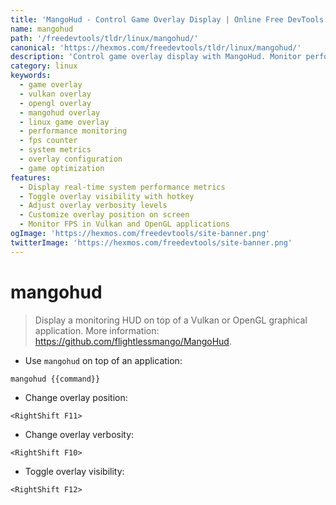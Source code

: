 ```yaml
---
title: 'MangoHud - Control Game Overlay Display | Online Free DevTools by Hexmos'
name: mangohud
path: '/freedevtools/tldr/linux/mangohud/'
canonical: 'https://hexmos.com/freedevtools/tldr/linux/mangohud/'
description: 'Control game overlay display with MangoHud. Monitor performance metrics, adjust verbosity, and toggle visibility in Vulkan and OpenGL applications. Free online tool, no registration required.'
category: linux
keywords:
  - game overlay
  - vulkan overlay
  - opengl overlay
  - mangohud overlay
  - linux game overlay
  - performance monitoring
  - fps counter
  - system metrics
  - overlay configuration
  - game optimization
features:
  - Display real-time system performance metrics
  - Toggle overlay visibility with hotkey
  - Adjust overlay verbosity levels
  - Customize overlay position on screen
  - Monitor FPS in Vulkan and OpenGL applications
ogImage: 'https://hexmos.com/freedevtools/site-banner.png'
twitterImage: 'https://hexmos.com/freedevtools/site-banner.png'
---
```


# mangohud

> Display a monitoring HUD on top of a Vulkan or OpenGL graphical application.
> More information: <https://github.com/flightlessmango/MangoHud>.

- Use `mangohud` on top of an application:

`mangohud {{command}}`

- Change overlay position:

`<RightShift F11>`

- Change overlay verbosity:

`<RightShift F10>`

- Toggle overlay visibility:

`<RightShift F12>`
